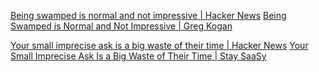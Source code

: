 
[Being swamped is normal and not impressive | Hacker News](https://news.ycombinator.com/item?id=32332109)
[Being Swamped is Normal and Not Impressive | Greg Kogan](https://www.gkogan.co/blog/swamped/)

[Your small imprecise ask is a big waste of their time | Hacker News](https://news.ycombinator.com/item?id=38231160)
[Your Small Imprecise Ask Is a Big Waste of Their Time | Stay SaaSy](https://staysaasy.com/startups/2023/11/10/imprecise-asks.html)
